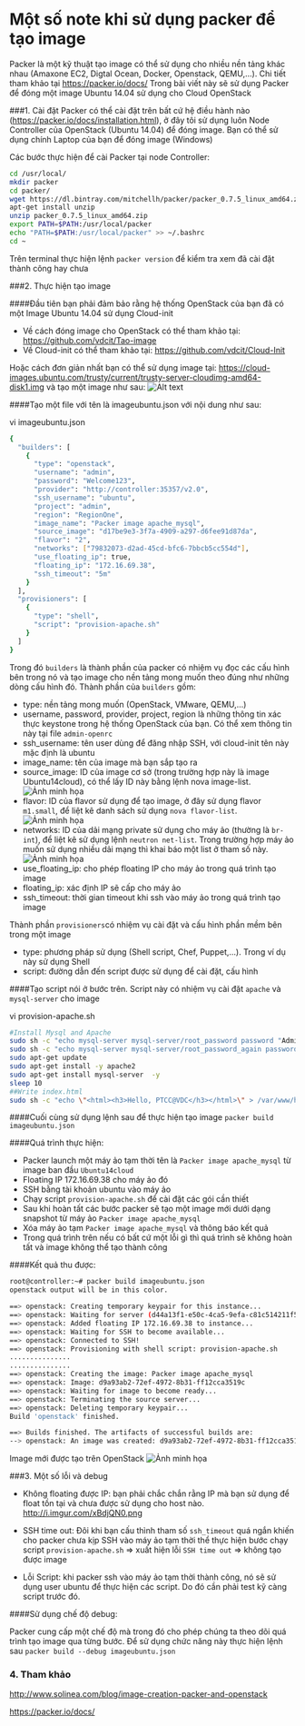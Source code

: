 # Một số note khi sử dụng packer để tạo image

Packer là một kỹ thuật tạo image có thể sử dụng cho nhiều nền tảng khác nhau (Amaxone EC2, Digtal Ocean, Docker, Openstack, QEMU,...). Chi tiết tham khảo tại https://packer.io/docs/
Trong bài viết này sẽ sử dụng Packer để đóng một image Ubuntu 14.04 sử dụng cho Cloud OpenStack

###1. Cài đặt
Packer có thể cài đặt trên bất cứ hệ điều hành nào (https://packer.io/docs/installation.html), ở đây tôi sử dụng luôn Node Controller của OpenStack (Ubuntu 14.04) để đóng image. Bạn có thể sử dụng chính Laptop của bạn để đóng image (Windows)

Các bước thực hiện để cài Packer tại node Controller:
```sh
cd /usr/local/
mkdir packer
cd packer/
wget https://dl.bintray.com/mitchellh/packer/packer_0.7.5_linux_amd64.zip
apt-get install unzip
unzip packer_0.7.5_linux_amd64.zip
export PATH=$PATH:/usr/local/packer
echo "PATH=$PATH:/usr/local/packer" >> ~/.bashrc
cd ~
```

Trên terminal thực hiện lệnh `packer version` để kiểm tra xem đã cài đặt thành công hay chưa

###2. Thực hiện tạo image

####Đầu tiên bạn phải đảm bảo rằng hệ thống OpenStack của bạn đã có một Image Ubuntu 14.04 sử dụng Cloud-init

-  Về cách đóng image cho OpenStack có thể tham khảo tại: https://github.com/vdcit/Tao-image
-  Về Cloud-init có thể tham khảo tại: https://github.com/vdcit/Cloud-Init

Hoặc cách đơn giản nhất bạn có thể sử dụng image tại: https://cloud-images.ubuntu.com/trusty/current/trusty-server-cloudimg-amd64-disk1.img và tạo một image như sau:
![Alt text](http://i.imgur.com/evCnBmO.png?1 )

####Tạo một file với tên là imageubuntu.json với nội dung như sau:

vi imageubuntu.json
```sh
{
  "builders": [
    {
      "type": "openstack",
      "username": "admin",
      "password": "Welcome123",
      "provider": "http://controller:35357/v2.0",
      "ssh_username": "ubuntu",
      "project": "admin",
      "region": "RegionOne",
      "image_name": "Packer image apache_mysql",
      "source_image": "d17be9e3-3f7a-4909-a297-d6fee91d87da",
      "flavor": "2",
      "networks": ["79832073-d2ad-45cd-bfc6-7bbcb5cc554d"],
      "use_floating_ip": true,
      "floating_ip": "172.16.69.38",
      "ssh_timeout": "5m"
    }
  ],
  "provisioners": [
    {
      "type": "shell",
      "script": "provision-apache.sh"
    }
  ]
}
```

Trong đó `builders` là thành phần của packer có nhiệm vụ đọc các cấu hình bên trong nó và tạo image cho nền tảng mong muốn theo đúng như những dòng cấu hình đó. Thành phần của `builders` gồm:
- type: nền tảng mong muốn (OpenStack, VMware, QEMU,...)
- username, password, provider, project, region là những thông tin xác thực keystone trong hệ thống OpenStack của bạn. Có thể xem thông tin này tại file `admin-openrc`
- ssh_username: tên user dùng để đăng nhập SSH, với cloud-init tên này mặc định là ubuntu
- image_name: tên của image mà bạn sắp tạo ra
- source_image: ID của image cơ sở (trong trường hợp này là image Ubuntu14cloud), có thể lấy ID này bằng lệnh nova image-list. ![Ảnh minh họa](http://i.imgur.com/O5hsWmV.png)
- flavor: ID của flavor sử dụng để tạo image, ở đây sử dụng flavor `m1.small`, để liệt kê danh sách sử dụng `nova flavor-list`. ![Ảnh minh họa](http://i.imgur.com/Kmq02eT.png)
- networks: ID của dải mạng private sử dụng cho máy ảo (thường là `br-int`), để liệt kê sử dụng lệnh `neutron net-list`. Trong trường hợp máy ảo muốn sử dụng nhiều dải mạng thì khai báo một list ở tham số này. ![Ảnh minh họa](http://i.imgur.com/5gBk2IY.png)
- use_floating_ip: cho phép floating IP cho máy ảo trong quá trình tạo image
- floating_ip: xác định IP sẽ cấp cho máy ảo 
- ssh_timeout: thời gian timeout khi ssh vào máy ảo trong quá trình tạo image

Thành phần `provisioners`có nhiệm vụ cài đặt và cấu hình phần mềm bên trong một image
- type: phương pháp sử dụng (Shell script, Chef, Puppet,...). Trong ví dụ này sử dụng Shell
- script: đường dẫn đến script được sử dụng để cài đặt, cấu hình

####Tạo script nói ở bước trên. Script này có nhiệm vụ cài đặt `apache` và `mysql-server` cho image

vi provision-apache.sh
```sh
#Install Mysql and Apache
sudo sh -c "echo mysql-server mysql-server/root_password password "Admin123" | debconf-set-selections"
sudo sh -c "echo mysql-server mysql-server/root_password_again password "Admin123" | debconf-set-selections"
sudo apt-get update
sudo apt-get install -y apache2
sudo apt-get install mysql-server  -y
sleep 10
##Write index.html
sudo sh -c "echo \"<html><h3>Hello, PTCC@VDC</h3></html>\" > /var/www/html/index.html"
```

####Cuối cùng sử dụng lệnh sau để thực hiện tạo image
`packer build imageubuntu.json`



####Quá trình thực hiện:
- Packer launch một máy ảo tạm thời tên là `Packer image apache_mysql` từ image ban đầu `Ubuntu14cloud`
- Floating IP 172.16.69.38 cho máy ảo đó
- SSH bằng tài khoản ubuntu vào máy ảo
- Chạy script `provision-apache.sh` để cài đặt các gói cần thiết
- Sau khi hoàn tất các bước packer sẽ tạo một image mới dưới dạng snapshot từ máy ảo `Packer image apache_mysql` 
- Xóa máy ảo tạm `Packer image apache_mysql` và thông báo kết quả
- Trong quá trình trên nếu có bất cứ một lỗi gì thì quá trình sẽ không hoàn tất và image không thể tạo thành công

####Kết quả thu được:
```sh
root@controller:~# packer build imageubuntu.json
openstack output will be in this color.

==> openstack: Creating temporary keypair for this instance...
==> openstack: Waiting for server (d44a13f1-e50c-4ca5-9efa-c81c514211f5) to become ready...
==> openstack: Added floating IP 172.16.69.38 to instance...
==> openstack: Waiting for SSH to become available...
==> openstack: Connected to SSH!
==> openstack: Provisioning with shell script: provision-apache.sh
...............
...............
==> openstack: Creating the image: Packer image apache_mysql
==> openstack: Image: d9a93ab2-72ef-4972-8b31-ff12cca3519c
==> openstack: Waiting for image to become ready...
==> openstack: Terminating the source server...
==> openstack: Deleting temporary keypair...
Build 'openstack' finished.

==> Builds finished. The artifacts of successful builds are:
--> openstack: An image was created: d9a93ab2-72ef-4972-8b31-ff12cca3519c
```

Image mới được tạo trên OpenStack
![Ảnh minh họa](http://i.imgur.com/jWu6SGN.png)

###3. Một số lỗi và debug

- Không floating được IP: bạn phải chắc chắn rằng IP mà bạn sử dụng để float tồn tại và chưa được sử dụng cho host nào. http://i.imgur.com/xBdjQN0.png 
 
- SSH time out: Đôi khi bạn cấu thình tham số `ssh_timeout` quá ngắn khiến cho packer chưa kịp SSH vào máy ảo tạm thời thể thực hiện bước chạy script `provision-apache.sh` => xuất hiện lỗi `SSH time out` => không tạo được image

- Lỗi Script: khi packer ssh vào máy ảo tạm thời thành công, nó sẽ sử dụng user ubuntu để thực hiện các script. Do đó cần phải test kỹ càng script trước đó.
 
####Sử dụng chế độ debug:

Packer cung cấp một chế độ mà trong đó cho phép chúng ta theo dõi quá trình tạo image qua từng bước. Để sử dụng chức năng này thực hiện lệnh sau `packer build --debug imageubuntu.json`


### 4. Tham khảo

http://www.solinea.com/blog/image-creation-packer-and-openstack

https://packer.io/docs/


